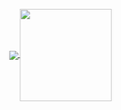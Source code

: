 <p align="center">
  <a href="https://github.com/anuraghazra/github-readme-stats">
    <img
      align="center"
      src="https://github-readme-stats.vercel.app/api/top-langs/?username=BrunoC0102&layout=compact&theme=dark"
    />
  </a>
  <a href="https://github.com/anuraghazra/github-readme-stats">
    <img
      align="center"
      height="165"
      src="https://github-readme-stats.vercel.app/api?username=BrunoC0102&count_private=true&theme=dark&show_icons=true&custom_title=Bruno%20de%20Moraes%20Github%20Status&hide=issues"
    />
  </a>
</p>
